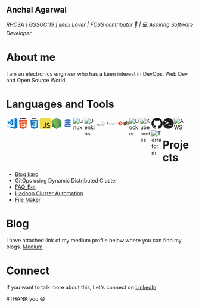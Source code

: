 ## Anchal Agarwal 
*RHCSA | GSSOC'19 | linux Lover | FOSS contributor 💜 | 💻 Aspiring Software Developer*  
# About me 
I am an electronics engineer who has a keen interest in DevOps, Web Dev and Open Source World. 

# Languages and Tools
<img align="left" alt="Visual Studio Code" width="30px" src="https://raw.githubusercontent.com/github/explore/80688e429a7d4ef2fca1e82350fe8e3517d3494d/topics/visual-studio-code/visual-studio-code.png" />
<img align="left" alt="HTML5" width="30px" src="https://raw.githubusercontent.com/github/explore/80688e429a7d4ef2fca1e82350fe8e3517d3494d/topics/html/html.png" />
<img align="left" alt="CSS3" width="30px" src="https://raw.githubusercontent.com/github/explore/80688e429a7d4ef2fca1e82350fe8e3517d3494d/topics/css/css.png" />
<img align="left" alt="JavaScript" width="30px" src="https://raw.githubusercontent.com/github/explore/80688e429a7d4ef2fca1e82350fe8e3517d3494d/topics/javascript/javascript.png" />
<img align="left" alt="Node.js" width="30px" src="https://raw.githubusercontent.com/github/explore/80688e429a7d4ef2fca1e82350fe8e3517d3494d/topics/nodejs/nodejs.png" />
<img align="left" alt="SQL" width="30px" src="https://raw.githubusercontent.com/github/explore/80688e429a7d4ef2fca1e82350fe8e3517d3494d/topics/sql/sql.png" />
<img align="left" alt="Linux" width="30px" src="https://upload.wikimedia.org/wikipedia/commons/thumb/3/35/Tux.svg/1200px-Tux.svg.png" />
<img align="left" alt="Jenkins" width="30px" src="https://a.slack-edge.com/80588/img/services/jenkins-ci_512.png" />
<img align="left" alt="MySQL" width="30px" src="https://raw.githubusercontent.com/github/explore/80688e429a7d4ef2fca1e82350fe8e3517d3494d/topics/mysql/mysql.png" />
<img align="left" alt="MongoDB" width="30px" src="https://raw.githubusercontent.com/github/explore/80688e429a7d4ef2fca1e82350fe8e3517d3494d/topics/mongodb/mongodb.png" />
<img align="left" alt="Git" width="30px" src="https://raw.githubusercontent.com/github/explore/80688e429a7d4ef2fca1e82350fe8e3517d3494d/topics/git/git.png" />
<img align="left" alt="Docker" width="30px" src="https://pbs.twimg.com/profile_images/1273307847103635465/lfVWBmiW_400x400.png" />
<img align="left" alt="Kubernetes" width="30px" src="https://vectorified.com/images/paas-icon-3.png" />
<img align="left" alt="GitHub" width="30px" src="https://raw.githubusercontent.com/github/explore/78df643247d429f6cc873026c0622819ad797942/topics/github/github.png" />
<img align="left" alt="Terminal" width="30px" src="https://raw.githubusercontent.com/github/explore/80688e429a7d4ef2fca1e82350fe8e3517d3494d/topics/terminal/terminal.png" />
<img align="left" alt="AWS" width="30px" src="https://miro.medium.com/max/4000/1*b_al7C5p26tbZG4sy-CWqw.png" />
<img align="left" alt="Terraform " width="30px" src="https://www.terraform.io/assets/images/og-image-8b3e4f7d.png" /><br>

# Projects 
- [Blog karo](https://github.com/anchal7299/Blog-karo.git)
- GitOps using Dynamic Distributed Cluster
- [FAQ_Bot](https://github.com/anchal7299/FAQ_Bot-.git)
- [Hadoop Cluster Automation](https://github.com/anchal7299/Hadoop_Cluster_Automation.git)
- [File Maker](https://github.com/anchal7299/FileMaker.git)


# Blog 
I have attached link of my medium profile below where you can find my blogs. 
[Medium](https://medium.com/@agarwalanchal72)

# Connect 
If you want to talk more about this, Let's connect on [LinkedIn](https://www.linkedin.com/in/anchal-agarwal-3285b0178/)

#THANK you :smile: 
